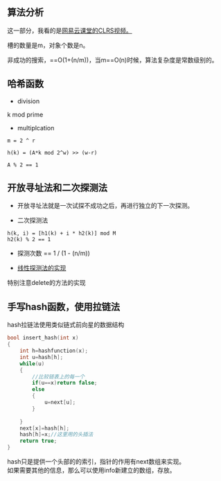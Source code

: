 ## 算法分析

这一部分，我看的是[网易云课堂的CLRS视频。](http://open.163.com/movie/2010/12/R/E/M6UTT5U0I_M6V2TG4RE.html)

槽的数量是m，对象个数是n。

非成功的搜索，==O(1+(n/m))，当m==O(n)时候，算法复杂度是常数级别的。

## 哈希函数

- division

k mod prime

- multiplcation

```
m = 2 ^ r

h(k) = (A*k mod 2^w) >> (w-r)

A % 2 == 1
```

## 开放寻址法和二次探测法

- 开放寻址法就是一次试探不成功之后，再进行独立的下一次探测。

- 二次探测法

```
h(k, i) = [h1(k) + i * h2(k)] mod M
h2(k) % 2 == 1
```

- 探测次数 == 1 / (1 - (n/m))


- [线性探测法的实现](hash_table_liner.cpp)

特别注意delete的方法的实现


## 手写hash函数，使用拉链法  
  
hash拉链法使用类似链式前向星的数据结构  
```C++
bool insert_hash(int x)    
{    
    int h=hashfunction(x);    
    int u=hash[h];    
    while(u)    
    {    
        //比较链表上的每一个    
        if(u==x)return false;    
        else    
        {    
            u=next[u];    
        }    
    
    }    
    next[x]=hash[h];    
    hash[h]=x;//这里用的头插法    
    return true;    
}    
```  
hash只是提供一个头部的的索引，指针的作用有next数组来实现。  
如果需要其他的信息，那么可以使用info新建立的数组，存放。  